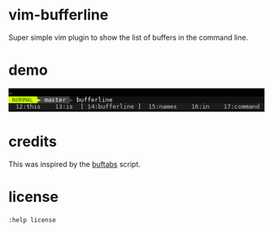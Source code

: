 # vim-bufferline

Super simple vim plugin to show the list of buffers in the command line.

# demo

![img](bufferline.png)

# credits

This was inspired by the [buftabs](www.vim.org/scripts/script.php?script_id=1664) script.

# license

`:help license`
